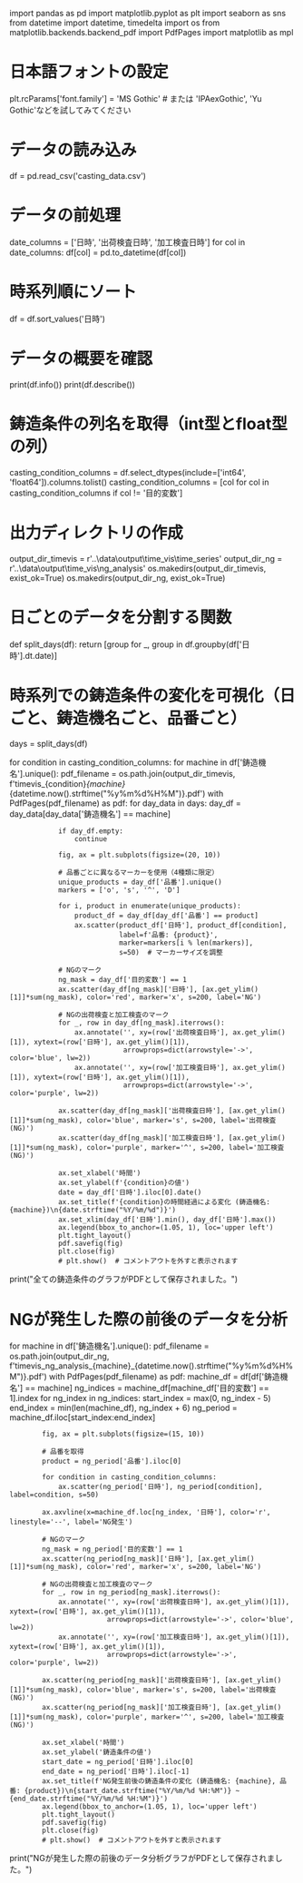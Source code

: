 import pandas as pd
import matplotlib.pyplot as plt
import seaborn as sns
from datetime import datetime, timedelta
import os
from matplotlib.backends.backend_pdf import PdfPages
import matplotlib as mpl

# 日本語フォントの設定
plt.rcParams['font.family'] = 'MS Gothic'  # または 'IPAexGothic', 'Yu Gothic'などを試してみてください

# データの読み込み
df = pd.read_csv('casting_data.csv')

# データの前処理
date_columns = ['日時', '出荷検査日時', '加工検査日時']
for col in date_columns:
    df[col] = pd.to_datetime(df[col])

# 時系列順にソート
df = df.sort_values('日時')

# データの概要を確認
print(df.info())
print(df.describe())

# 鋳造条件の列名を取得（int型とfloat型の列）
casting_condition_columns = df.select_dtypes(include=['int64', 'float64']).columns.tolist()
casting_condition_columns = [col for col in casting_condition_columns if col != '目的変数']

# 出力ディレクトリの作成
output_dir_timevis = r'..\data\output\time_vis\time_series'
output_dir_ng = r'..\data\output\time_vis\ng_analysis'
os.makedirs(output_dir_timevis, exist_ok=True)
os.makedirs(output_dir_ng, exist_ok=True)

# 日ごとのデータを分割する関数
def split_days(df):
    return [group for _, group in df.groupby(df['日時'].dt.date)]

# 時系列での鋳造条件の変化を可視化（日ごと、鋳造機名ごと、品番ごと）
days = split_days(df)

for condition in casting_condition_columns:
    for machine in df['鋳造機名'].unique():
        pdf_filename = os.path.join(output_dir_timevis, f'timevis_{condition}_{machine}_{datetime.now().strftime("%y%m%d%H%M")}.pdf')
        with PdfPages(pdf_filename) as pdf:
            for day_data in days:
                day_df = day_data[day_data['鋳造機名'] == machine]
                
                if day_df.empty:
                    continue
                
                fig, ax = plt.subplots(figsize=(20, 10))
                
                # 品番ごとに異なるマーカーを使用（4種類に限定）
                unique_products = day_df['品番'].unique()
                markers = ['o', 's', '^', 'D']
                
                for i, product in enumerate(unique_products):
                    product_df = day_df[day_df['品番'] == product]
                    ax.scatter(product_df['日時'], product_df[condition], 
                               label=f'品番: {product}', 
                               marker=markers[i % len(markers)],
                               s=50)  # マーカーサイズを調整
                
                # NGのマーク
                ng_mask = day_df['目的変数'] == 1
                ax.scatter(day_df[ng_mask]['日時'], [ax.get_ylim()[1]]*sum(ng_mask), color='red', marker='x', s=200, label='NG')
                
                # NGの出荷検査と加工検査のマーク
                for _, row in day_df[ng_mask].iterrows():
                    ax.annotate('', xy=(row['出荷検査日時'], ax.get_ylim()[1]), xytext=(row['日時'], ax.get_ylim()[1]),
                                arrowprops=dict(arrowstyle='->', color='blue', lw=2))
                    ax.annotate('', xy=(row['加工検査日時'], ax.get_ylim()[1]), xytext=(row['日時'], ax.get_ylim()[1]),
                                arrowprops=dict(arrowstyle='->', color='purple', lw=2))
                
                ax.scatter(day_df[ng_mask]['出荷検査日時'], [ax.get_ylim()[1]]*sum(ng_mask), color='blue', marker='s', s=200, label='出荷検査(NG)')
                ax.scatter(day_df[ng_mask]['加工検査日時'], [ax.get_ylim()[1]]*sum(ng_mask), color='purple', marker='^', s=200, label='加工検査(NG)')
                
                ax.set_xlabel('時間')
                ax.set_ylabel(f'{condition}の値')
                date = day_df['日時'].iloc[0].date()
                ax.set_title(f'{condition}の時間経過による変化 (鋳造機名: {machine})\n{date.strftime("%Y/%m/%d")}')
                ax.set_xlim(day_df['日時'].min(), day_df['日時'].max())
                ax.legend(bbox_to_anchor=(1.05, 1), loc='upper left')
                plt.tight_layout()
                pdf.savefig(fig)
                plt.close(fig)
                # plt.show()  # コメントアウトを外すと表示されます

print("全ての鋳造条件のグラフがPDFとして保存されました。")

# NGが発生した際の前後のデータを分析
for machine in df['鋳造機名'].unique():
    pdf_filename = os.path.join(output_dir_ng, f'timevis_ng_analysis_{machine}_{datetime.now().strftime("%y%m%d%H%M")}.pdf')
    with PdfPages(pdf_filename) as pdf:
        machine_df = df[df['鋳造機名'] == machine]
        ng_indices = machine_df[machine_df['目的変数'] == 1].index
        for ng_index in ng_indices:
            start_index = max(0, ng_index - 5)
            end_index = min(len(machine_df), ng_index + 6)
            ng_period = machine_df.iloc[start_index:end_index]
            
            fig, ax = plt.subplots(figsize=(15, 10))
            
            # 品番を取得
            product = ng_period['品番'].iloc[0]
            
            for condition in casting_condition_columns:
                ax.scatter(ng_period['日時'], ng_period[condition], label=condition, s=50)
            
            ax.axvline(x=machine_df.loc[ng_index, '日時'], color='r', linestyle='--', label='NG発生')
            
            # NGのマーク
            ng_mask = ng_period['目的変数'] == 1
            ax.scatter(ng_period[ng_mask]['日時'], [ax.get_ylim()[1]]*sum(ng_mask), color='red', marker='x', s=200, label='NG')
            
            # NGの出荷検査と加工検査のマーク
            for _, row in ng_period[ng_mask].iterrows():
                ax.annotate('', xy=(row['出荷検査日時'], ax.get_ylim()[1]), xytext=(row['日時'], ax.get_ylim()[1]),
                            arrowprops=dict(arrowstyle='->', color='blue', lw=2))
                ax.annotate('', xy=(row['加工検査日時'], ax.get_ylim()[1]), xytext=(row['日時'], ax.get_ylim()[1]),
                            arrowprops=dict(arrowstyle='->', color='purple', lw=2))
            
            ax.scatter(ng_period[ng_mask]['出荷検査日時'], [ax.get_ylim()[1]]*sum(ng_mask), color='blue', marker='s', s=200, label='出荷検査(NG)')
            ax.scatter(ng_period[ng_mask]['加工検査日時'], [ax.get_ylim()[1]]*sum(ng_mask), color='purple', marker='^', s=200, label='加工検査(NG)')
            
            ax.set_xlabel('時間')
            ax.set_ylabel('鋳造条件の値')
            start_date = ng_period['日時'].iloc[0]
            end_date = ng_period['日時'].iloc[-1]
            ax.set_title(f'NG発生前後の鋳造条件の変化 (鋳造機名: {machine}, 品番: {product})\n{start_date.strftime("%Y/%m/%d %H:%M")} ~ {end_date.strftime("%Y/%m/%d %H:%M")}')
            ax.legend(bbox_to_anchor=(1.05, 1), loc='upper left')
            plt.tight_layout()
            pdf.savefig(fig)
            plt.close(fig)
            # plt.show()  # コメントアウトを外すと表示されます

print("NGが発生した際の前後のデータ分析グラフがPDFとして保存されました。")

